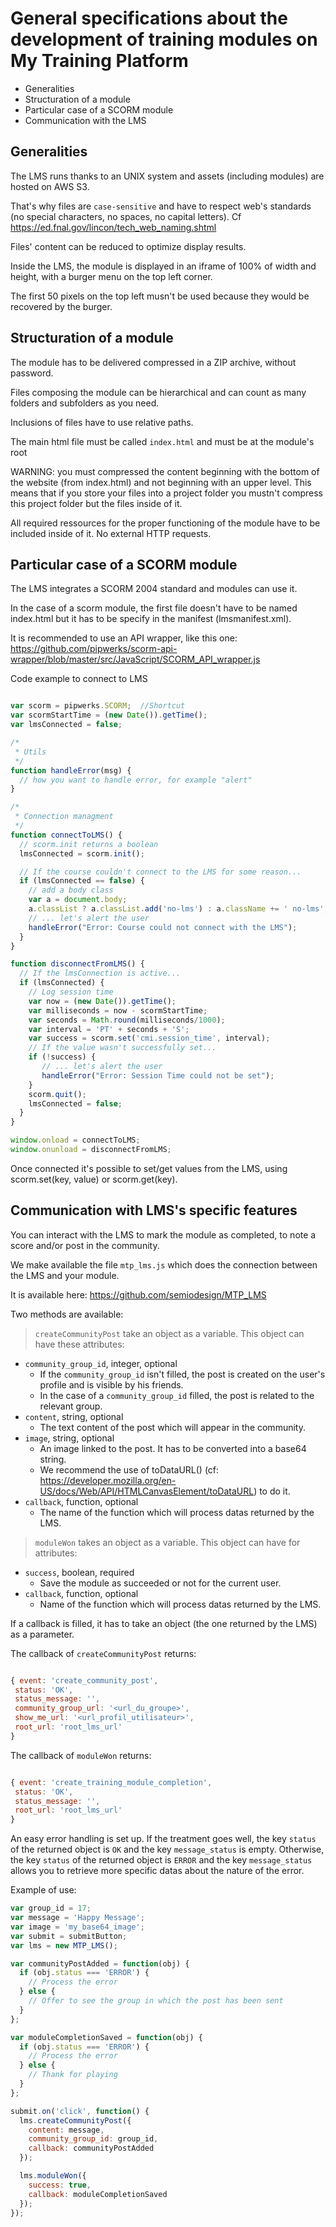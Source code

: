 # General specifications about the development of training modules on My Training Platform

- Generalities
- Structuration of a module
- Particular case of a SCORM module
- Communication with the LMS

## Generalities

The LMS runs thanks to an UNIX system and assets (including modules) are hosted on AWS S3.

That's why files are `case-sensitive` and have to respect web's standards (no special characters, no spaces, no capital letters). Cf https://ed.fnal.gov/lincon/tech_web_naming.shtml

Files' content can be reduced to optimize display results.

Inside the LMS, the module is displayed in an iframe of 100% of width and height, with a burger menu on the top left corner.

The first 50 pixels on the top left musn't be used because they would be recovered by the burger.


## Structuration of a module

The module has to be delivered compressed in a ZIP archive, without password.

Files composing the module can be hierarchical and can count as many folders and subfolders as you need.

Inclusions of files have to use relative paths.

The main html file must be called `index.html` and must be at the module's root

WARNING: you must compressed the content beginning with the bottom of the website (from index.html) and not beginning with an upper level. This means that if you store your files into a project folder you mustn't compress this project folder but the files inside of it.

All required ressources for the proper functioning of the module have to be included inside of it. No external HTTP requests.


## Particular case of a SCORM module

The LMS integrates a SCORM 2004 standard and modules can use it.

In the case of a scorm module, the first file doesn't have to be named index.html but it has to be specify in the manifest (lmsmanifest.xml).

It is recommended to use an API wrapper, like this one: https://github.com/pipwerks/scorm-api-wrapper/blob/master/src/JavaScript/SCORM_API_wrapper.js


Code example to connect to LMS

```javascript

var scorm = pipwerks.SCORM;  //Shortcut
var scormStartTime = (new Date()).getTime();
var lmsConnected = false;

/*
 * Utils
 */
function handleError(msg) {
  // how you want to handle error, for example "alert"
}

/*
 * Connection managment
 */
function connectToLMS() {
  // scorm.init returns a boolean
  lmsConnected = scorm.init();

  // If the course couldn't connect to the LMS for some reason...
  if (lmsConnected == false) {
    // add a body class
    var a = document.body;
    a.classList ? a.classList.add('no-lms') : a.className += ' no-lms';
    // ... let's alert the user
    handleError("Error: Course could not connect with the LMS");
  }
}

function disconnectFromLMS() {
  // If the lmsConnection is active...
  if (lmsConnected) {
    // Log session time
    var now = (new Date()).getTime();
    var milliseconds = now - scormStartTime;
    var seconds = Math.round(milliseconds/1000);
    var interval = 'PT' + seconds + 'S';
    var success = scorm.set('cmi.session_time', interval);
    // If the value wasn't successfully set...
    if (!success) {
       // ... let's alert the user
       handleError("Error: Session Time could not be set");
    }
    scorm.quit();
    lmsConnected = false;
  }
}

window.onload = connectToLMS;
window.onunload = disconnectFromLMS;

```

Once connected it's possible to set/get values from the LMS, using scorm.set(key, value) or scorm.get(key).

## Communication with LMS's specific features

You can interact with the LMS to mark the module as completed, to note a score and/or post in the community.

We make available the file `mtp_lms.js` which does the connection between the LMS and your module.

It is available here: https://github.com/semiodesign/MTP_LMS

Two methods are available:

> `createCommunityPost` take an object as a variable. This object can have these attributes:

- `community_group_id`, integer, optional
  - If the `community_group_id` isn't filled, the post is created on the user's profile and is visible by his friends.
  - In the case of a `community_group_id` filled, the post is related to the relevant group.
- `content`, string, optional
  - The text content of the post which will appear in the community.
- `image`, string, optional
  - An image linked to the post. It has to be converted into a base64 string.
  - We recommend the use of toDataURL() (cf: https://developer.mozilla.org/en-US/docs/Web/API/HTMLCanvasElement/toDataURL) to do it.
- `callback`, function, optional
  - The name of the function which will process datas returned by the LMS.

> `moduleWon` takes an object as a variable. This object can have for attributes:

- `success`, boolean, required
  - Save the module as succeeded or not for the current user.
- `callback`, function, optional
  - Name of the function which will process datas returned by the LMS.

If a callback is filled, it has to take an object (the one returned by the LMS) as a parameter.

The callback of `createCommunityPost` returns:

```javascript

{ event: 'create_community_post',
 status: 'OK',
 status_message: '',
 community_group_url: '<url_du_groupe>',
 show_me_url: '<url_profil_utilisateur>',
 root_url: 'root_lms_url'
}

```

The callback of `moduleWon` returns:

```javascript

{ event: 'create_training_module_completion',
 status: 'OK',
 status_message: '',
 root_url: 'root_lms_url'
}

```

An easy error handling is set up.
If the treatment goes well, the key `status` of the returned object is `OK` and the key `message_status` is empty.
Otherwise, the key `status` of the returned object is `ERROR` and the key `message_status` allows you to retrieve more specific datas about the nature of the error.

Example of use:

```javascript
var group_id = 17;
var message = 'Happy Message';
var image = 'my_base64_image';
var submit = submitButton;
var lms = new MTP_LMS();

var communityPostAdded = function(obj) {
  if (obj.status === 'ERROR') {
    // Process the error
  } else {
    // Offer to see the group in which the post has been sent
  }
};

var moduleCompletionSaved = function(obj) {
  if (obj.status === 'ERROR') {
    // Process the error
  } else {
    // Thank for playing
  }
};

submit.on('click', function() {
  lms.createCommunityPost({
    content: message,
    community_group_id: group_id,
    callback: communityPostAdded
  });

  lms.moduleWon({
    success: true,
    callback: moduleCompletionSaved
  });
});

```
